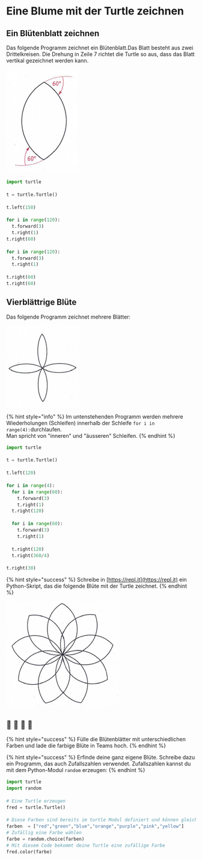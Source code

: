 # Eine Blume mit der Turtle zeichnen

## Ein Blütenblatt zeichnen

Das folgende Programm zeichnet ein Blütenblatt.Das Blatt besteht aus zwei Drittelkreisen. Die Drehung in Zeile 7 richtet die Turtle so aus, dass das Blatt vertikal gezeichnet werden kann.

![Ein Blatt](../../../.gitbook/assets/grafik%20%2825%29.png)

```python
import turtle

t = turtle.Turtle()

t.left(150)

for i in range(120):
  t.forward(3)
  t.right(1)
t.right(60)

for i in range(120):
  t.forward(3)
  t.right(1)

t.right(60)
t.right(60)
```

## Vierblättrige Blüte

Das folgende Programm zeichnet mehrere Blätter:

![Eine Bl&#xFC;te](../../../.gitbook/assets/grafik%20%2824%29.png)

{% hint style="info" %}
Im untenstehenden Programm werden mehrere Wiederholungen \(Schleifen\) innerhalb der Schleife `for i in range(4):`durchlaufen.  
Man spricht von "inneren" und "äusseren" Schleifen.
{% endhint %}

```python
import turtle

t = turtle.Turtle()

t.left(120)

for i in range(4):
  for i in range(60):
    t.forward(3)
    t.right(1)
  t.right(120)

  for i in range(60):
    t.forward(3)
    t.right(1)

  t.right(120)
  t.right(360/4)

t.right(30)
```

{% hint style="success" %}
Schreibe in [https://repl.it](https://repl.it) ein Python-Skript, das die folgende Blüte mit der Turtle zeichnet.
{% endhint %}

![Eine sch&#xF6;ne Bl&#xFC;te!](../../../.gitbook/assets/grafik%20%2826%29.png)

## 💐 🌹 🌸 🌷 

{% hint style="success" %}
Fülle die Blütenblätter mit unterschiedlichen Farben und lade die farbige Blüte in Teams hoch.
{% endhint %}

{% hint style="success" %}
Erfinde deine ganz eigene Blüte. Schreibe dazu ein Programm, das auch Zufallszahlen verwendet. Zufallszahlen kannst du mit dem Python-Modul `random` erzeugen:
{% endhint %}

```python
import turtle
import random

# Eine Turtle erzeugen
fred = turtle.Turtle()

# Diese Farben sind bereits im turtle Modul definiert und können gleich verwendet werden
farben  = ["red","green","blue","orange","purple","pink","yellow"]
# Zufällig eine Farbe wählen
farbe = random.choice(farben)
# Mit diesem Code bekommt deine Turtle eine zufällige Farbe
fred.color(farbe)
```

